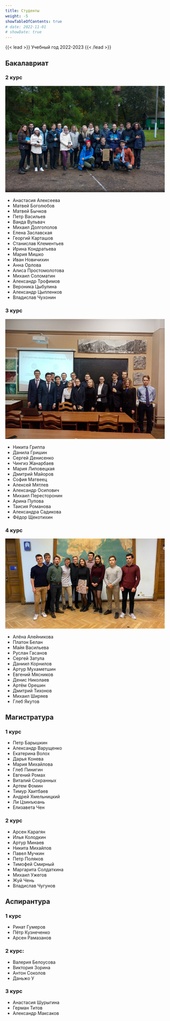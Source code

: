 ```yaml
---
title: Студенты
weight: -5
showTableOfContents: true
# date: 2022-11-01
# showDate: true
---
```


{{< lead >}} Учебный год 2022-2023 {{< /lead >}}

## Бакалавриат



### 2 курс

![На посвящении, 2022 г.](2k.jpg "На посвящении, 2022 г.")

- Анастасия Алексеева
- Матвей Боголюбов
- Матвей Бычков
- Петр Васильев
- Ванда Вульвач
- Михаил Долгополов
- Елена Заславская
- Георгий Карташов
- Станислав Клементьев
- Ирина Кондратьева
- Мария Мишко
- Иван Новичихин
- Анна Орлова
- Алиса Простомолотова
- Михаил Соломатин
- Александр Трофимов
- Вероника Цыбулина
- Александр Цыпленков
- Владислав Чухонин

### 3 курс

![Защита рефератов по основам дистанцонного зондирования, 2021 г.](3k.jpg "Защита рефератов по основам дистанцонного зондирования, 2021 г.")

- Никита Гриппа
- Данила Гришин
- Сергей Денисенко
- Чингиз Жанарбаев
- Мария Липовецкая
- Дмитрий Майоров
- София Матвеец
- Алексей Мятлев
- Александр Осипович
- Михаил Пересторонин
- Арина Пупова
- Таисия Романова
- Александра Садикова
- Фёдор Щекотихин

### 4 курс

![После защиты отчётов о производственной практике, 2022](4k.jpg "После защиты отчётов о производственной практике, 2022")

- Алёна Алейникова
- Платон Белан
- Майя Васильева
- Руслан Гасанов
- Сергей Затула
- Даниил Корнилов
- Артур Мухаметшин
- Евгений Мясников
- Денис Николаев
- Артём Орешин
- Дмитрий Тихонов
- Михаил Ширяев
- Глеб Якутов

## Магистратура

### 1 курс

- Петр Барышкин
- Александр Варущенко
- Екатерина Волох
- Дарья Конева
- Мария Михайлова
- Глеб Пинигин
- Евгений Ромах
- Виталий Сохранных
- Артем Фомин
- Тимур Хаитбаев
- Андрей Хмельницкий
- Ли Цзинъюань
- Елизавета Чен

<!-- ![фото не найдено](1m_smeshno.jpg) -->

### 2 курс

- Арсен Карагян 
- Илья Колодкин
- Артур Минаев
- Никита Михайлов
- Павел Мучкин
- Петр Поляков
- Тимофей Смирный
- Маргарита Солдаткина
- Михаил Ужегов
- Жуй Чень
- Владислав Чугунов

<!-- ![фото не найдено](2m_smeshno.jpg) -->

## Аспирантура

### 1 курс 
- Ринат Гумеров
- Пётр Кузнеченко
- Арсен Рамазанов
 
### 2 курс: 
- Валерия Белоусова 
- Виктория Зорина 
- Антон Соколов 
- Даньжо У 
 
### 3 курс 
- Анастасия Шурыгина 
- Герман Титов 
- Александр Максаков